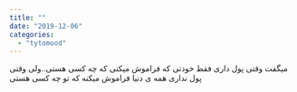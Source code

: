 ```yaml
---
title: ""
date: "2019-12-06"
categories: 
  - "tytomood"
---
```


میگفت وقتی پول داری فقط خودتی که فراموش میکنی که چه کسی هستی..ولی وقتی پول نداری همه ی دنیا فراموش میکنه که تو چه کسی هستی
